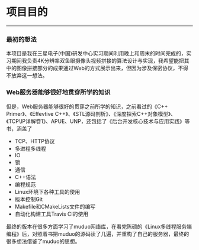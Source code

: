 # 项目目的
---
### 最初的想法
本项目是我在三星电子(中国)研发中心实习期间利用晚上和周末的时间完成的，实习期间我负责4K分辨率双鱼眼摄像头视频拼接的算法设计与实现，我希望能把其中的图像拼接部分的成果通过Web的方式展示出来，但因为涉及保密协议，不得不放弃这一想法。

### Web服务器能够很好地贯穿所学的知识
但是，Web服务器能够很好的贯穿之前所学的知识，之前看过的《C++ Primer》、《Effevtive C++》、《STL源码剖析》、《深度探索C++对象模型》、《TCP\IP详解卷1》、APUE、UNP，还包括了《后台开发核心技术与应用实践》等书，涵盖了  
  
* TCP、HTTP协议
* 多进程多线程
* IO
* 锁
* 通信
* C++语法
* 编程规范
* Linux环境下各种工具的使用
* 版本控制Git
* Makefile和CMakeLists文件的编写
* 自动化构建工具Travis CI的使用
  
最终的版本在很多方面学习了muduo网络库，在看完陈硕的《Linux多线程服务端编程》后，对照着书把muduo的源码读了几遍，并重构了自己的服务器，最终的很多想法借鉴了muduo的思想。
